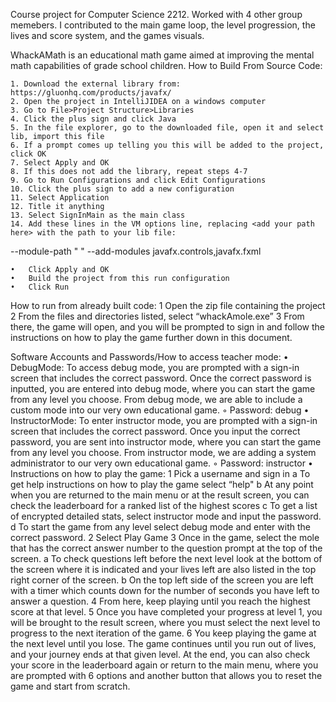Course project for Computer Science 2212. Worked with 4 other group memebers. I contributed to the main game loop, the level progression, the lives and score system, and the games visuals.

WhackAMath is an educational math game aimed at improving the mental math capabilities of grade school children.
How to Build From Source Code:

	1. Download the external library from:  https://gluonhq.com/products/javafx/ 
	2. Open the project in IntelliJIDEA on a windows computer
	3. Go to File>Project Structure>Libraries
	4. Click the plus sign and click Java
	5. In the file explorer, go to the downloaded file, open it and select lib, import this file
	6. If a prompt comes up telling you this will be added to the project, click OK
	7. Select Apply and OK
	8. If this does not add the library, repeat steps 4-7
	9. Go to Run Configurations and click Edit Configurations
	10. Click the plus sign to add a new configuration
	11. Select Application
	12. Title it anything
	13. Select SignInMain as the main class
	14. Add these lines in the VM options line, replacing <add your path here> with the path to your lib file:

--module-path
" <add your path here>"
--add-modules
javafx.controls,javafx.fxml

    •	Click Apply and OK
	•	Build the project from this run configuration
	•	Click Run




How to run from already built code:
	1	Open the zip file containing the project
	2	From the files and directories listed, select “whackAmole.exe”
	3	From there, the game will open, and you will be prompted to sign in and follow the instructions on how to play
	the game further down in this document.



Software Accounts and Passwords/How to access teacher mode:
	•	DebugMode: To access debug mode, you are prompted with a sign-in screen that includes the correct password.
	    Once the correct password is inputted, you are entered into debug mode, where you can start the game from
	    any level you choose. From debug mode, we are able to include a custom mode into our very own educational game.
	◦	Password: debug
	•	InstructorMode: To enter instructor mode, you are prompted with a sign-in screen that includes the correct
	    password. Once you input the correct password, you are sent into instructor mode, where you can start the game
	    from any level you choose. From instructor mode, we are adding a system administrator to our very own
	    educational game.
	◦	Password: instructor
	•	Instructions on how to play the game:
	1	Pick a username and sign in
		a To get help instructions on how to play the game select “help"
	    b At any point when you are returned to the main menu or at the result screen, you can check the leaderboard
	    for a ranked list of the highest scores
	    c To get a list of encrypted detailed stats, select instructor mode and input the password.
	    d To start the game from any level select debug mode and enter with the correct password.
	2	Select Play Game
	3   Once in the game, select the mole that has the correct answer number to the question prompt at the top of the
	    screen.
	    a To check questions left before the next level look at the bottom of the screen where it is indicated and
	    your lives left are also listed in the top right corner of the screen.
	    b On the top left side of the screen you are left with a timer which counts down for the number of seconds you
	    have left to answer a question.
	4	From here, keep playing until you reach the highest score at that level.
	5	Once you have completed your progress at level 1, you will be brought to the result screen, where you must
	select the next level to progress to the next iteration of the game.
	6	You keep playing the game at the next level until you lose. The game continues until you run out of lives, and
	your journey ends at that given level. At the end, you can also check your score in the leaderboard again or return
	 to the main menu, where you are prompted with 6 options and another button that allows you to reset the game and
	 start from scratch.
